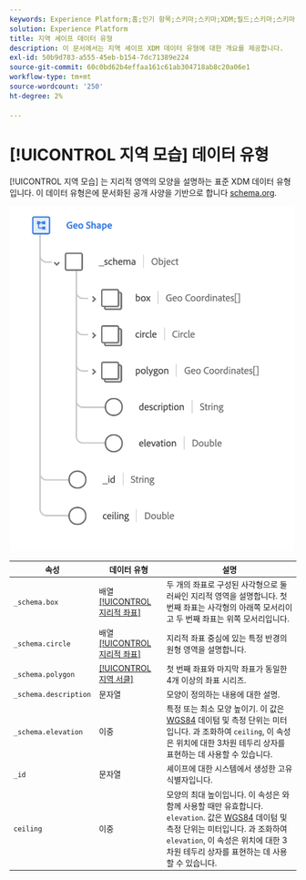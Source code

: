 ```yaml
---
keywords: Experience Platform;홈;인기 항목;스키마;스키마;XDM;필드;스키마;스키마;지역;지역 모양;데이터 유형;데이터 유형;데이터 유형;
solution: Experience Platform
title: 지역 셰이프 데이터 유형
description: 이 문서에서는 지역 셰이프 XDM 데이터 유형에 대한 개요를 제공합니다.
exl-id: 50b9d783-a555-45eb-b154-7dc71389e224
source-git-commit: 60c0bd62b4effaa161c61ab304718ab8c20a06e1
workflow-type: tm+mt
source-wordcount: '250'
ht-degree: 2%

---
```


# [!UICONTROL 지역 모습] 데이터 유형

[!UICONTROL 지역 모습] 는 지리적 영역의 모양을 설명하는 표준 XDM 데이터 유형입니다. 이 데이터 유형은에 문서화된 공개 사양을 기반으로 합니다 [schema.org](https://schema.org/GeoShape).

<img src="../images/data-types/geo-shape.png" width="500" /><br />

| 속성 | 데이터 유형 | 설명 |
| --- | --- | --- |
| `_schema.box` | 배열 [[!UICONTROL 지리적 좌표]](./geo-coordinates.md) | 두 개의 좌표로 구성된 사각형으로 둘러싸인 지리적 영역을 설명합니다. 첫 번째 좌표는 사각형의 아래쪽 모서리이고 두 번째 좌표는 위쪽 모서리입니다. |
| `_schema.circle` | 배열 [[!UICONTROL 지리적 좌표]](./geo-coordinates.md) | 지리적 좌표 중심에 있는 특정 반경의 원형 영역을 설명합니다. |
| `_schema.polygon` | [[!UICONTROL 지역 서클]](./geo-circle.md) | 첫 번째 좌표와 마지막 좌표가 동일한 4개 이상의 좌표 시리즈. |
| `_schema.description` | 문자열 | 모양이 정의하는 내용에 대한 설명. |
| `_schema.elevation` | 이중 | 특정 또는 최소 모양 높이기. 이 값은 [WGS84](https://gisgeography.com/wgs84-world-geodetic-system/) 데이텀 및 측정 단위는 미터입니다. 과 조화하여 `ceiling`, 이 속성은 위치에 대한 3차원 테두리 상자를 표현하는 데 사용할 수 있습니다. |
| `_id` | 문자열 | 셰이프에 대한 시스템에서 생성한 고유 식별자입니다. |
| `ceiling` | 이중 | 모양의 최대 높이입니다. 이 속성은 와 함께 사용할 때만 유효합니다. `elevation`. 값은 [WGS84](https://gisgeography.com/wgs84-world-geodetic-system/) 데이텀 및 측정 단위는 미터입니다. 과 조화하여 `elevation`, 이 속성은 위치에 대한 3차원 테두리 상자를 표현하는 데 사용할 수 있습니다. |
